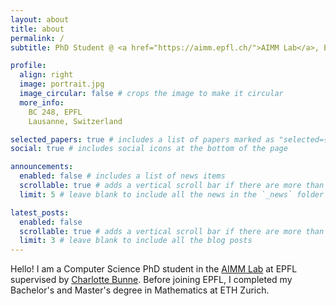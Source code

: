 ```yaml
---
layout: about
title: about
permalink: /
subtitle: PhD Student @ <a href="https://aimm.epfl.ch/">AIMM Lab</a>, EPFL

profile:
  align: right
  image: portrait.jpg
  image_circular: false # crops the image to make it circular
  more_info: 
    BC 248, EPFL
    Lausanne, Switzerland

selected_papers: true # includes a list of papers marked as "selected={true}"
social: true # includes social icons at the bottom of the page

announcements:
  enabled: false # includes a list of news items
  scrollable: true # adds a vertical scroll bar if there are more than 3 news items
  limit: 5 # leave blank to include all the news in the `_news` folder

latest_posts:
  enabled: false
  scrollable: true # adds a vertical scroll bar if there are more than 3 new posts items
  limit: 3 # leave blank to include all the blog posts
---
```

Hello! I am a Computer Science PhD student in the [AIMM Lab](https://aimm.epfl.ch/) at EPFL supervised by [Charlotte Bunne](https://people.epfl.ch/charlotte.bunne?lang=en). Before joining EPFL, I completed my Bachelor's and Master's degree in Mathematics at ETH Zurich.

